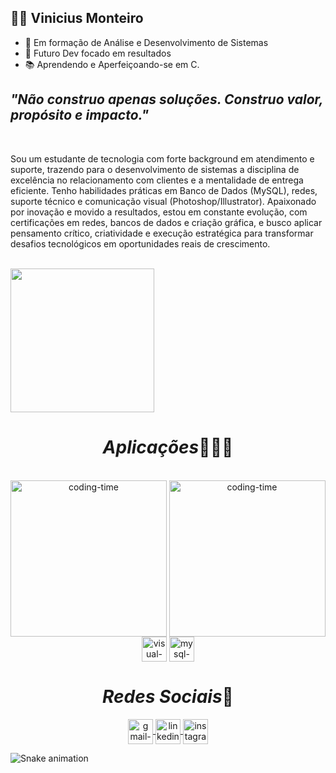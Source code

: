 ## 👨‍💻 Vinicius Monteiro</em>
 
 - 🚀 Em formação de Análise e Desenvolvimento de Sistemas
 - 🎯 Futuro Dev focado em resultados
 - 📚 Aprendendo e Aperfeiçoando-se em C.


## *"Não construo apenas soluções. Construo valor, propósito e impacto."*

<br> 

Sou um estudante de tecnologia com forte background em atendimento e suporte, trazendo para o desenvolvimento de sistemas a disciplina de excelência no relacionamento com clientes e a mentalidade de entrega eficiente. Tenho habilidades práticas em Banco de Dados (MySQL), redes, suporte técnico e comunicação visual (Photoshop/Illustrator).
Apaixonado por inovação e movido a resultados, estou em constante evolução, com certificações em redes, bancos de dados e criação gráfica, e busco aplicar pensamento crítico, criatividade e execução estratégica para transformar desafios tecnológicos em oportunidades reais de crescimento. 

<br>
 

<img height="230em" src="https://github-readme-stats.vercel.app/api?username=MonteiroVS&show_icons=true&theme=dracula"/>

<h1 align="center"><em>Aplicações</em>👨🏽‍💻</h1>
<div align="center"> 
<div style="display: inline_block"><br>
<img align="left" height="250" alt="coding-time" src="code.gif">
     <img align="center" height="250" alt="coding-time" src="code.gif">
     <img align="center" alt="visual-icon" height="40" width="40" src="https://img.icons8.com/color/512/c-programming.png">
     <img align="center" alt="mysql-icon"  height="40" width="40" src="https://images.ctfassets.net/o7xu9whrs0u9/3wmYS3g0nAFXJggA2aQskT/879edc25907953b6d1f30deb7e7f58f7/logo-mysql-mysql-logo-png-images-are-download-crazypng-21.png">
    </div>
      
   <h1 align="center"><em>Redes Sociais</em>📱</h1>
     <a href = "mailto: viniciusmonteiroform@gmail.com">
       <img align="center" alt="gmail-icon" height="40" width="40" src="https://img.icons8.com/fluent/512/gmail-new.png">
     </a>
     <a href = "https://www.linkedin.com/in/viniciusmonteiro3301/">
       <img align="center" alt="linkedin-icon" height="40" width="40" src="https://cdn-icons-png.flaticon.com/512/145/145807.png">
     </a>
     <a href = "https://www.instagram.com/vnsmtr/">
       <img align="center" alt="instagram-icon" height="40" width="40" src="https://upload.wikimedia.org/wikipedia/commons/thumb/a/a5/Instagram_icon.png/1200px-Instagram_icon.png">
     </a>
 </div>
 
 ![Snake animation](https://github.com/LuigiGF/LuigiGF/blob/output/github-contribution-grid-snake.svg)
